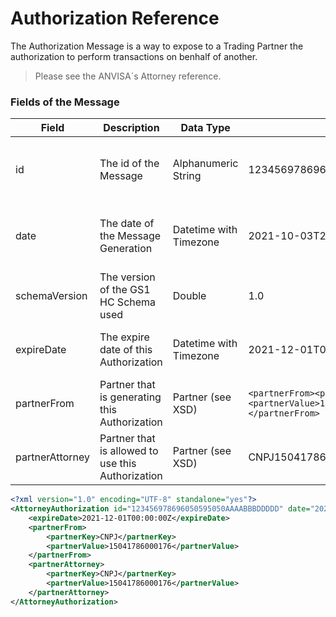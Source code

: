# Authorization Reference

The Authorization Message is a way to expose to a Trading Partner the authorization to perform transactions on benhalf of another.

> Please see the ANVISA´s Attorney reference.

### Fields of the Message

|Field|Description|Data Type|Sample|Note|
|-----|-----------|---------|------|----|
|id|The id of the Message|Alphanumeric String|123456978696050595050AAAABBBDDDDD| The ID have to be unique inside the Trading Partner|
|date|The date of the Message Generation|Datetime with Timezone|2021-10-03T22:06:45Z| The date reference is always defined with GMT-0|
|schemaVersion|The version of the GS1 HC Schema used|Double|1.0||
|expireDate|The expire date of this Authorization|Datetime with Timezone|2021-12-01T00:00:00Z|The Authorization will be valid until this date|
|partnerFrom|Partner that is generating this Authorization|Partner (see XSD)|```<partnerFrom><partnerKey>CNPJ</partnerKey><partnerValue>15041786000176</partnerValue></partnerFrom>```||
|partnerAttorney|Partner that is allowed to use this Authorization|Partner (see XSD)|<partnerAttorney><partnerKey>CNPJ</partnerKey><partnerValue>15041786000176</partnerValue></partnerAttorney>||

```xml
<?xml version="1.0" encoding="UTF-8" standalone="yes"?>
<AttorneyAuthorization id="123456978696050595050AAAABBBDDDDD" date="2021-10-03T22:06:45Z" schemaVersion="1.0" xmlns="http://hc.gs1br.org.br/">
    <expireDate>2021-12-01T00:00:00Z</expireDate>
    <partnerFrom>
        <partnerKey>CNPJ</partnerKey>
        <partnerValue>15041786000176</partnerValue>
    </partnerFrom>
    <partnerAttorney>
        <partnerKey>CNPJ</partnerKey>
        <partnerValue>15041786000176</partnerValue>
    </partnerAttorney>
</AttorneyAuthorization>
```